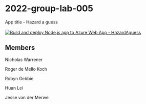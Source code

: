 # 2022-group-lab-005
App title - Hazard a guess <br /><br />
[![Build and deploy Node.js app to Azure Web App - HazardAguess](https://github.com/witseie-elen4010/2022-group-lab-005/actions/workflows/main_hazardaguess.yml/badge.svg)](https://github.com/witseie-elen4010/2022-group-lab-005/actions/workflows/main_hazardaguess.yml)
## Members
Nicholas Warrener

Roger de Mello Koch

Robyn Gebbie

Huan Lei

Jesse van der Merwe
